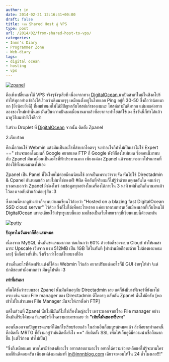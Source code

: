 ```yaml
---
author: in
date: 2014-02-21 12:16:41+00:00
draft: false
title: จาก Shared Host สู่ VPS
type: post
url: /2014/02/from-shared-host-to-vps/
categories:
- Innn's Diary
- Programmer Zone
- Web-diary
tags:
- digital ocean
- hosting
- vps
---
```


[![zpanel](https://www.innnblog.com/wp-content/uploads/2014/02/zpanel.jpg)
](https://www.innnblog.com/wp-content/uploads/2014/02/zpanel.jpg)

คือเพิ่งเปลี่ยนมาใช้ VPS จริงๆจังๆเสียที เนื่องจากทาง [DigitalOcean ](https://www.innnblog.com/digital-ocean-high-quality-vps/)มาเปิดสาขาใหม่ในสิงคโปร์ ทำให้ทุกอย่างเข้าถึงได้เร็วกว่าเดิมมากๆๆ เหมือนตั้งอยู่ในไทยเลย Ping อยู่ที่ 30-50 ซึ่งถือว่าน้อยมากก [ยิ่งน้อยยิ่งดี] ที่ผมย้ายผมไม่ได้มีปัญหากับโฮสต์เก่าของผมนะ โฮสต์เก่ามันดีมากก แต่ผมแค่อยากลองของใหม่เท่านั้นละ มันเป็นความฝันผมเมื่อนานมาแล้วที่อยากจะทำโฮสต์ใช้เอง ซึ่งวันนี้ก็ทำได้แล้ว มาดูวิธีผมทำยังไงดีกว่า

<!-- more -->

1.สร้าง Droplet ที่ [DigitalOcean](https://www.innnblog.com/digital-ocean-high-quality-vps/) จากนั้น ติดตั้ง Zpanel

2.เรียบร้อย

คือเมื่อก่อนใช้ Webmin แล้วมันเป็นอะไรที่ลำบากโคตรๆ จะทำอะไรก็ทำไม่เป็นเราไม่ใช่ Expert ==" เช่นจะแอดโดเมนก็ Google อยากแอด FTP ก็ Google พังทีก็ลงใหม่หมด ซึ่งตอนนี้มาพบกับ Zpanel มันเหมือนเป็นอะไรที่ฟ้าประทานมาก เพียงแค่ลง Zpanel แล้วระบบจะลากโปรแกรมที่ต้องใช้ทั้งหมดมาลงให้เอง

Zpanel เป็น Panel ที่ในไทยไม่ค่อยมีคนนิยมใช้ อาจเป็นเพราะว่ารวยจัด หันไปใช้ Directadmin & Cpanel กันหมดแล้ว เลยไม่มาใช่ของฟรี #ผิด คืออันที่จริงผมก็ไม่รู้ว่าด้วยเหตุผลอันใด คนเก่งๆบางคนบอกว่า Zpanel มีช่องโหว่ ลบข้อมูลทุกอย่างในเครื่องได้ภายใน 3 นาที แต่นั้นมันก็นานมาแล้ว ไว้ลองเจอกับตัวแล้วค่อยรู้สึก :3

ซึ่งตอนนี้หากดูข้างล่างก็จะพบว่าผมเขียนไว้ด้วยว่า "Hosted on a blazing fast DigitalOcean SSD cloud server" ไว้ด้วย ซึ่งก็ไม่ได้เพื่ออะไรหรอก แค่อยากตามเทรนเว็บเมืองนอกที่เว็บไหนใช้ DigitalOcean เขาจะเขียนไว้เก๋ๆหรูแบบนี้และ ผมก็ขอเป็นเว็บไทยแรกๆที่เขียนแบบนี้ด้วยละกัน

[![putty](https://www.innnblog.com/wp-content/uploads/2014/02/putty.jpg)
](https://www.innnblog.com/wp-content/uploads/2014/02/putty.jpg)

**ปัญหาในวันแรกก็คือ แรมหมด**

เนื่องจาก MySQL นั้นมันซดแรมมากกก ซดเกินกว่า 60% ด้วยข้อดีของระบบ Cloud ทำให้ผมสามาระ Upscale เว็บจาก แรม 512MB เป็น 1GB ได้ในทันที [ทำผ่านมือถือซะด้วย ไม่ต้องแตะคอมเลย] ซึ่งก็อย่างที่เห็น วิ่งเร็วกว่าโฮสต์ไทยบางที่อีก

ส่วนอื่นอะไรที่ต้องปรับแต่งก็ได้ลง Webmin ไว้แล้ว อยากปรับแต่งอะไรก็มี GUI ง่ายๆให้ทำ \\แต่ปกติชอบทำมือมากกว่า มันดูโปรดีะ :3

**เท่าที่เล่นมา**

เห็นได้ชัดว่าระบบของ Zpanel นั้นมันดีพอๆกับ Directadmin เลย แต่ก็ยังมีบางฟีเจอร์ที่ยังมาไม่ครบ เช่น ระบบ File manager ของ Directadmin ดีโคตรๆ กลับกัน Zpanel นั้นไม่มีครับ [พอเข้าไปในส่วนของ File Manager มันจะให้เราตั้งค่า FTP]

แต่ในส่วนที่ Zpanel นั้นไม่มีมันก็ไม่ใช่เรื่องใหญ่อะไร เพราะนอกจากเรื่อง File manager อย่างอื่นมันก็รับได้หมด ทีแรกยังทึ่งในความสามารถเลย ว่า **"เห้ยนี้มันของฟรีเราะ"**

ตอนนี้นอกจากปัญหาซดแรมที่ได้แก้ไขเรียบร้อยแล้ว ในส่วนอื่นก็สมบูรณ์หมดแล้ว สิ่งที่อยากทำตอนนี้คือติดตั้ง MRTG ที่ยังงมอยู่ว่ามันติดตั้งยังไง ==" กับติดตั้ง SSL เพื่อให้เว็บดูดีมีความน่าเชื่อถือมากขึ้น [แต่ไว้ก่อน ทำไม่เป็น]

"ซึ่งก็เหมือนเคย หากใครมีข้อสงสัยอะไร อยากสอบถามอะไร อยากได้ความช่วยเหลือแต่ไม่รู้จะถามใครผมก็ยินดีตอบครับ เพียงแค่ส่งเมลล์มาที่ in@innnblog.com เดียวจะตอบให้ใน 24 ชั่วโมงเลย!!!"


